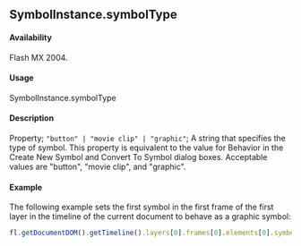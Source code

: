 ## SymbolInstance.symbolType

#### Availability

Flash MX 2004.

#### Usage

SymbolInstance.symbolType

#### Description

Property; `"button" | "movie clip" | "graphic"`; A string that specifies the type of symbol. This property is equivalent to the value for Behavior in the Create New Symbol and Convert To Symbol dialog boxes. Acceptable values are "button", "movie clip", and "graphic".

#### Example

The following example sets the first symbol in the first frame of the first layer in the timeline of the current document to behave as a graphic symbol:

```javascript
fl.getDocumentDOM().getTimeline().layers[0].frames[0].elements[0].symbolType = "graphic";
```
